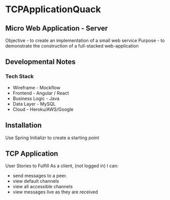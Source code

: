 # TCPApplicationQuack

## Micro Web Application - Server

Objective - to create an implementation of a small web service
Purpose - to demonstrate the construction of a full-stacked web-application


## Developmental Notes

### Tech Stack

* Wireframe - Mockflow
* Frontend - Angular / React
* Business Logic - Java
* Data Layer - MySQL
* Cloud - Heroku/AWS/Google


## Installation

Use Spring Initializr to create a starting point

## TCP Application

User Stories to Fulfill
As a client, (not logged in) I can:
 - send messages to a peer.
 - view default channels
 - view all accessible channels
 - view messages live as they are received
